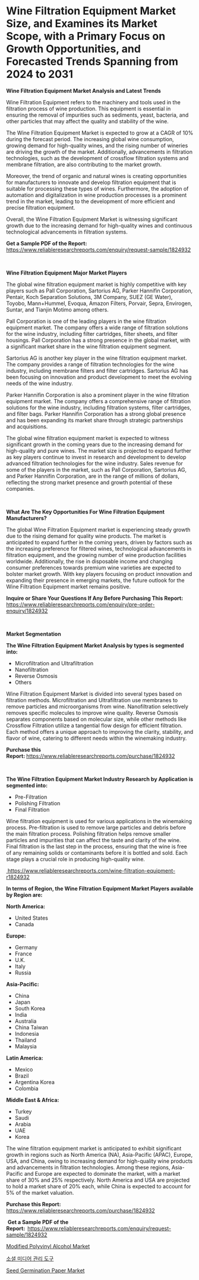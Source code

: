 <p><h1>Wine Filtration Equipment Market Size, and Examines its Market Scope, with a Primary Focus on Growth Opportunities, and Forecasted Trends Spanning from 2024 to 2031</h1></p><p><strong>Wine Filtration Equipment Market Analysis and Latest Trends</strong></p>
<p><p>Wine Filtration Equipment refers to the machinery and tools used in the filtration process of wine production. This equipment is essential in ensuring the removal of impurities such as sediments, yeast, bacteria, and other particles that may affect the quality and stability of the wine.</p><p>The Wine Filtration Equipment Market is expected to grow at a CAGR of 10% during the forecast period. The increasing global wine consumption, growing demand for high-quality wines, and the rising number of wineries are driving the growth of the market. Additionally, advancements in filtration technologies, such as the development of crossflow filtration systems and membrane filtration, are also contributing to the market growth.</p><p>Moreover, the trend of organic and natural wines is creating opportunities for manufacturers to innovate and develop filtration equipment that is suitable for processing these types of wines. Furthermore, the adoption of automation and digitalization in wine production processes is a prominent trend in the market, leading to the development of more efficient and precise filtration equipment.</p><p>Overall, the Wine Filtration Equipment Market is witnessing significant growth due to the increasing demand for high-quality wines and continuous technological advancements in filtration systems.</p></p>
<p><strong>Get a Sample PDF of the Report:&nbsp;</strong> <a href="https://www.reliableresearchreports.com/enquiry/request-sample/1824932">https://www.reliableresearchreports.com/enquiry/request-sample/1824932</a></p>
<p>&nbsp;</p>
<p><strong>Wine Filtration Equipment Major Market Players</strong></p>
<p><p>The global wine filtration equipment market is highly competitive with key players such as Pall Corporation, Sartorius AG, Parker Hannifin Corporation, Pentair, Koch Separation Solutions, 3M Company, SUEZ (GE Water), Toyobo, Mann+Hummel, Evoqua, Amazon Filters, Porvair, Sepra, Envirogen, Suntar, and Tianjin Motimo among others.</p><p>Pall Corporation is one of the leading players in the wine filtration equipment market. The company offers a wide range of filtration solutions for the wine industry, including filter cartridges, filter sheets, and filter housings. Pall Corporation has a strong presence in the global market, with a significant market share in the wine filtration equipment segment.</p><p>Sartorius AG is another key player in the wine filtration equipment market. The company provides a range of filtration technologies for the wine industry, including membrane filters and filter cartridges. Sartorius AG has been focusing on innovation and product development to meet the evolving needs of the wine industry.</p><p>Parker Hannifin Corporation is also a prominent player in the wine filtration equipment market. The company offers a comprehensive range of filtration solutions for the wine industry, including filtration systems, filter cartridges, and filter bags. Parker Hannifin Corporation has a strong global presence and has been expanding its market share through strategic partnerships and acquisitions.</p><p>The global wine filtration equipment market is expected to witness significant growth in the coming years due to the increasing demand for high-quality and pure wines. The market size is projected to expand further as key players continue to invest in research and development to develop advanced filtration technologies for the wine industry. Sales revenue for some of the players in the market, such as Pall Corporation, Sartorius AG, and Parker Hannifin Corporation, are in the range of millions of dollars, reflecting the strong market presence and growth potential of these companies.</p></p>
<p>&nbsp;</p>
<p><strong>What Are The Key Opportunities For Wine Filtration Equipment Manufacturers?</strong></p>
<p><p>The global Wine Filtration Equipment market is experiencing steady growth due to the rising demand for quality wine products. The market is anticipated to expand further in the coming years, driven by factors such as the increasing preference for filtered wines, technological advancements in filtration equipment, and the growing number of wine production facilities worldwide. Additionally, the rise in disposable income and changing consumer preferences towards premium wine varieties are expected to bolster market growth. With key players focusing on product innovation and expanding their presence in emerging markets, the future outlook for the Wine Filtration Equipment market remains positive.</p></p>
<p><strong>Inquire or Share Your Questions If Any Before Purchasing This Report:</strong> <a href="https://www.reliableresearchreports.com/enquiry/pre-order-enquiry/1824932">https://www.reliableresearchreports.com/enquiry/pre-order-enquiry/1824932</a></p>
<p>&nbsp;</p>
<p><strong>Market Segmentation</strong></p>
<p><strong>The Wine Filtration Equipment Market Analysis by types is segmented into:</strong></p>
<p><ul><li>Microfiltration and Ultrafiltration</li><li>Nanofiltration</li><li>Reverse Osmosis</li><li>Others</li></ul></p>
<p><p>Wine Filtration Equipment Market is divided into several types based on filtration methods. Microfiltration and Ultrafiltration use membranes to remove particles and microorganisms from wine. Nanofiltration selectively removes specific molecules to improve wine quality. Reverse Osmosis separates components based on molecular size, while other methods like Crossflow Filtration utilize a tangential flow design for efficient filtration. Each method offers a unique approach to improving the clarity, stability, and flavor of wine, catering to different needs within the winemaking industry.</p></p>
<p><strong>Purchase this Report:&nbsp;</strong><a href="https://www.reliableresearchreports.com/purchase/1824932">https://www.reliableresearchreports.com/purchase/1824932</a></p>
<p>&nbsp;</p>
<p><strong>The Wine Filtration Equipment Market Industry Research by Application is segmented into:</strong></p>
<p><ul><li>Pre-Filtration</li><li>Polishing Filtration</li><li>Final Filtration</li></ul></p>
<p><p>Wine filtration equipment is used for various applications in the winemaking process. Pre-filtration is used to remove large particles and debris before the main filtration process. Polishing filtration helps remove smaller particles and impurities that can affect the taste and clarity of the wine. Final filtration is the last step in the process, ensuring that the wine is free of any remaining solids or contaminants before it is bottled and sold. Each stage plays a crucial role in producing high-quality wine.</p></p>
<p><a href="https://www.reliableresearchreports.com/wine-filtration-equipment-r1824932">&nbsp;https://www.reliableresearchreports.com/wine-filtration-equipment-r1824932</a></p>
<p><strong>In terms of Region, the Wine Filtration Equipment Market Players available by Region are:</strong></p>
<p>
    <p> <strong> North America: </strong>
        <ul>
            <li>United States</li>
            <li>Canada</li>
        </ul>
        </p> 
    <p> <strong> Europe: </strong>
        <ul>
            <li>Germany</li>
            <li>France</li>
            <li>U.K.</li>
            <li>Italy</li>
            <li>Russia</li>
        </ul>
        </p> 
    <p> <strong> Asia-Pacific: </strong>
        <ul>
            <li>China</li>
            <li>Japan</li>
            <li>South Korea</li>
            <li>India</li>
            <li>Australia</li>
            <li>China Taiwan</li>
            <li>Indonesia</li>
            <li>Thailand</li>
            <li>Malaysia</li>
        </ul>
        </p> 
    <p> <strong> Latin America: </strong>
        <ul>
            <li>Mexico</li>
            <li>Brazil</li>
            <li>Argentina Korea</li>
            <li>Colombia</li>
        </ul>
        </p> 
    <p> <strong> Middle East & Africa: </strong>
        <ul>
            <li>Turkey</li>
            <li>Saudi</li>
            <li>Arabia</li>
            <li>UAE</li>
            <li>Korea</li>
        </ul>
    </p>
    </p>
<p><p>The wine filtration equipment market is anticipated to exhibit significant growth in regions such as North America (NA), Asia-Pacific (APAC), Europe, USA, and China, owing to increasing demand for high-quality wine products and advancements in filtration technologies. Among these regions, Asia-Pacific and Europe are expected to dominate the market, with a market share of 30% and 25% respectively. North America and USA are projected to hold a market share of 20% each, while China is expected to account for 5% of the market valuation.</p></p>
<p><strong>Purchase this Report: </strong><a href="https://www.reliableresearchreports.com/purchase/1824932">https://www.reliableresearchreports.com/purchase/1824932</a></p>
<p>&nbsp;<strong>Get a Sample PDF of the Report:&nbsp;&nbsp;</strong><a href="https://www.reliableresearchreports.com/enquiry/request-sample/1824932">https://www.reliableresearchreports.com/enquiry/request-sample/1824932</a></p>
<p><strong></strong></p>
<p><p><a href="https://www.linkedin.com/pulse/modified-polyvinyl-alcohol-market-size-global-industry-overview-vwabf?trackingId=wosgq2oq1NpNeTKMKiK%2B9A%3D%3D">Modified Polyvinyl Alcohol Market</a></p><p><a href="https://medium.com/@conormarvin1936/%EC%86%8C%EC%85%9C-%EB%AF%B8%EB%94%94%EC%96%B4-%EA%B4%80%EB%A6%AC-%EB%8F%84%EA%B5%AC-%EC%8B%9C%EC%9E%A5-%EC%A7%80%ED%91%9C-%ED%95%B4%EB%8F%85-%EC%8B%9C%EC%9E%A5-%EC%A0%90%EC%9C%A0%EC%9C%A8-%ED%8A%B8%EB%A0%8C%EB%93%9C-%EB%B0%8F-%EC%84%B1%EC%9E%A5-%ED%8C%A8%ED%84%B4-6c88b0de0dc2">소셜 미디어 관리 도구</a></p><p><a href="https://www.linkedin.com/pulse/seed-germination-paper-market-size-furnishes-valuable-information-xi2tf?trackingId=R2eiNuufDLYbiPm5YdSpLg%3D%3D">Seed Germination Paper Market</a></p></p>